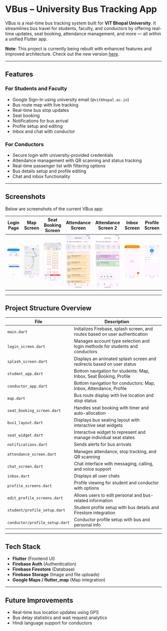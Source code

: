# VBus – University Bus Tracking App

VBus is a real-time bus tracking system built for **VIT Bhopal University**. It streamlines bus travel for students, faculty, and conductors by offering real-time updates, seat booking, attendance management, and more — all within a unified Flutter app.

**Note**: This project is currently being rebuilt with enhanced features and improved architecture. Check out the new version [here](https://github.com/viyxsh/vbus_rebuilt).

---

## Features

### For Students and Faculty
- Google Sign-In using university email (`@vitbhopal.ac.in`)
- Bus route map with live tracking
- Real-time bus stop updates
- Seat booking
- Notifications for bus arrival
- Profile setup and editing
- Inbox and chat with conductor

### For Conductors
- Secure login with university-provided credentials
- Attendance management with QR scanning and status tracking
- Real-time passenger list with filtering options
- Bus details setup and profile editing
- Chat and inbox functionality

---

## Screenshots

Below are screenshots of the current VBus app:

| Login Page    | Map Screen     | Seat Booking Screen | Attendance Screen | Attendance Screen 2 | Inbox Screen | Profile Screen |
|----------------|----------------|--------------------|-------------------|---------------------|--------------|---------------|
| ![Login Page](https://raw.githubusercontent.com/viyxsh/VBus/main/screenshots/loginpage.png) | ![Map Screen](https://raw.githubusercontent.com/viyxsh/VBus/main/screenshots/mapscreen.png) | ![Seat Booking Screen](https://raw.githubusercontent.com/viyxsh/VBus/main/screenshots/seatbookingscreen.png) | ![Attendance Screen](https://raw.githubusercontent.com/viyxsh/VBus/main/screenshots/attenscreen.png) | ![Attendance Screen 2](https://raw.githubusercontent.com/viyxsh/VBus/main/screenshots/attenscreen2.png) | ![Inbox Screen](https://raw.githubusercontent.com/viyxsh/VBus/main/screenshots/inboxscreen.png) | ![Profile Screen](https://raw.githubusercontent.com/viyxsh/VBus/main/screenshots/profilescreen.png) |

---

## Project Structure Overview

| File | Description |
|------|-------------|
| `main.dart` | Initializes Firebase, splash screen, and routes based on user authentication |
| `login_screen.dart` | Manages account type selection and login methods for students and conductors |
| `splash_screen.dart` | Displays an animated splash screen and redirects based on user status |
| `student_app.dart` | Bottom navigation for students: Map, Inbox, Seat Booking, Profile |
| `conductor_app.dart` | Bottom navigation for conductors: Map, Inbox, Attendance, Profile |
| `map.dart` | Bus route display with live location and stop status |
| `seat_booking_screen.dart` | Handles seat booking with timer and auto-allocation |
| `bus1_layout.dart` | Displays bus seating layout with interactive seat widgets |
| `seat_widget.dart` | Interactive widget to represent and manage individual seat states |
| `notifications.dart` | Sends alerts for bus arrivals |
| `attendance_screen.dart` | Manages attendance, stop tracking, and QR scanning |
| `chat_screen.dart` | Chat interface with messaging, calling, and voice support |
| `inbox.dart` | Displays all user chats |
| `profile_screens.dart` | Profile viewing for student and conductor with options |
| `edit_profile_screens.dart` | Allows users to edit personal and bus-related information |
| `student/profile_setup.dart` | Student profile setup with bus details and Firestore integration |
| `conductor/profile_setup.dart` | Conductor profile setup with bus and personal info |

---

## Tech Stack

- **Flutter** (Frontend UI)
- **Firebase Auth** (Authentication)
- **Firebase Firestore** (Database)
- **Firebase Storage** (Image and file uploads)
- **Google Maps / flutter_map** (Map integration)

---

## Future Improvements

- Real-time bus location updates using GPS
- Bus delay statistics and wait request analytics
- Hindi language support for conductors
